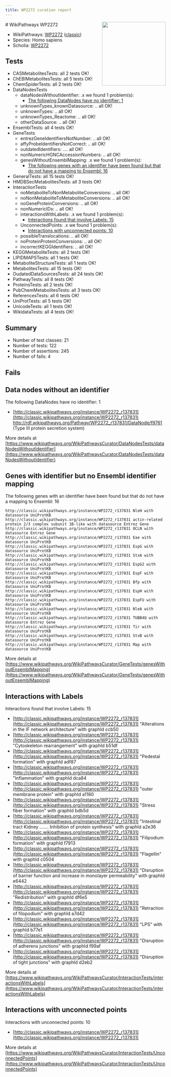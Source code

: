```yaml
---
title: WP2272 curation report
---
```


<img style="float: right; width: 200px" src="https://upload.wikimedia.org/wikipedia/commons/thumb/8/83/Wplogo_with_text_500.png/640px-Wplogo_with_text_500.png" />
# WikiPathways WP2272

* WikiPathways: [WP2272](https://wikipathways.org/pathways/WP2272) ([classic](https://classic.wikipathways.org/instance/WP2272))
* Species: Homo sapiens
* Scholia: [WP2272](https://scholia.toolforge.org/wikipathways/WP2272)
## Tests
* CASMetabolitesTests: all 2 tests OK!
* ChEBIMetabolitesTests: all 5 tests OK!
* ChemSpiderTests: all 2 tests OK!
* DataNodesTests
    * dataNodesWithoutIdentifier: .x we found 1 problem(s):
        * [The following DataNodes have no identifier: 1](#d2d32fa0)
    * unknownTypes_knownDatasource: .. all OK!
    * unknownTypes: .. all OK!
    * unknownTypes_Reactome: .. all OK!
    * otherDataSource: .. all OK!
* EnsemblTests: all 4 tests OK!
* GeneTests
    * entrezGeneIdentifiersNotNumber: .. all OK!
    * affyProbeIdentifiersNotCorrect: .. all OK!
    * outdatedIdentifiers: .... all OK!
    * nonNumericHGNCAccessionNumbers: .. all OK!
    * genesWithoutEnsemblMapping: .x we found 1 problem(s):
        * [The following genes with an identifier have been found but that do not have a mapping to Ensembl: 16](#c4e54313)
* GeneralTests: all 15 tests OK!
* HMDBSecMetabolitesTests: all 3 tests OK!
* InteractionTests
    * noMetaboliteToNonMetaboliteConversions: .. all OK!
    * noNonMetaboliteToMetaboliteConversions: .. all OK!
    * noGeneProteinConversions: .. all OK!
    * nonNumericIDs: .. all OK!
    * interactionsWithLabels: .x we found 1 problem(s):
        * [Interactions found that involve Labels: 15](#fe97a8bd)
    * UnconnectedPoints: .x we found 1 problem(s):
        * [Interactions with unconnected points: 10](#7f1d4077)
    * possibleTranslocations: .. all OK!
    * noProteinProteinConversions: .. all OK!
    * incorrectKEGGIdentifiers: .. all OK!
* KEGGMetaboliteTests: all 2 tests OK!
* LIPIDMAPSTests: all 1 tests OK!
* MetaboliteStructureTests: all 1 tests OK!
* MetabolitesTests: all 15 tests OK!
* OudatedDataSourcesTests: all 24 tests OK!
* PathwayTests: all 8 tests OK!
* ProteinsTests: all 2 tests OK!
* PubChemMetabolitesTests: all 3 tests OK!
* ReferencesTests: all 6 tests OK!
* UniProtTests: all 5 tests OK!
* UnicodeTests: all 1 tests OK!
* WikidataTests: all 4 tests OK!


## Summary

* Number of test classes: 21
* Number of tests: 122
* Number of assertions: 245
* Number of fails: 4

## Fails

<a name="d2d32fa0" />

## Data nodes without an identifier

The following DataNodes have no identifier: 1

* [http://classic.wikipathways.org/instance/WP2272_r137831](http://classic.wikipathways.org/instance/WP2272_r137831) http://rdf.wikipathways.org/Pathway/WP2272_r137831/DataNode/f9761 (Type III protein
secretion system)


More details at [https://www.wikipathways.org/WikiPathwaysCurator/DataNodesTests/dataNodesWithoutIdentifier](https://www.wikipathways.org/WikiPathwaysCurator/DataNodesTests/dataNodesWithoutIdentifier)

<a name="c4e54313" />

## Genes with identifier but no Ensembl identifier mapping

The following genes with an identifier have been found but that do not have a mapping to Ensembl: 16
```
http://classic.wikipathways.org/instance/WP2272_r137831 NleH with datasource UniProtKB
http://classic.wikipathways.org/instance/WP2272_r137831 actin-related protein 2/3 complex subunit 1B-like with datasource Entrez Gene
http://classic.wikipathways.org/instance/WP2272_r137831 OCLN with datasource Entrez Gene
http://classic.wikipathways.org/instance/WP2272_r137831 Eae with datasource UniProtKB
http://classic.wikipathways.org/instance/WP2272_r137831 EspG with datasource UniProtKB
http://classic.wikipathways.org/instance/WP2272_r137831 StxA with datasource UniProtKB
http://classic.wikipathways.org/instance/WP2272_r137831 EspG2 with datasource UniProtKB
http://classic.wikipathways.org/instance/WP2272_r137831 EspF with datasource UniProtKB
http://classic.wikipathways.org/instance/WP2272_r137831 Bfp with datasource UniProtKB
http://classic.wikipathways.org/instance/WP2272_r137831 EspH with datasource UniProtKB
http://classic.wikipathways.org/instance/WP2272_r137831 EspFU with datasource UniProtKB
http://classic.wikipathways.org/instance/WP2272_r137831 NleA with datasource UniProtKB
http://classic.wikipathways.org/instance/WP2272_r137831 TUBB4Q with datasource Entrez Gene
http://classic.wikipathways.org/instance/WP2272_r137831 Tir with datasource UniProtKB
http://classic.wikipathways.org/instance/WP2272_r137831 StxB with datasource UniProtKB
http://classic.wikipathways.org/instance/WP2272_r137831 Map with datasource UniProtKB
```

More details at [https://www.wikipathways.org/WikiPathwaysCurator/GeneTests/genesWithoutEnsemblMapping](https://www.wikipathways.org/WikiPathwaysCurator/GeneTests/genesWithoutEnsemblMapping)

<a name="fe97a8bd" />

## Interactions with Labels

Interactions found that involve Labels: 15

* [http://classic.wikipathways.org/instance/WP2272_r137831](http://classic.wikipathways.org/instance/WP2272_r137831) "Alterations in the
IF network architecture" with graphId ccb50
* [http://classic.wikipathways.org/instance/WP2272_r137831](http://classic.wikipathways.org/instance/WP2272_r137831) "Cytoskeleton
rearrangement" with graphId b51df
* [http://classic.wikipathways.org/instance/WP2272_r137831](http://classic.wikipathways.org/instance/WP2272_r137831) "Pedestal formation" with graphId adf87
* [http://classic.wikipathways.org/instance/WP2272_r137831](http://classic.wikipathways.org/instance/WP2272_r137831) "Inflammation" with graphId dca84
* [http://classic.wikipathways.org/instance/WP2272_r137831](http://classic.wikipathways.org/instance/WP2272_r137831) "outer membrane protein" with graphId a1180
* [http://classic.wikipathways.org/instance/WP2272_r137831](http://classic.wikipathways.org/instance/WP2272_r137831) "Stress fiber formation" with graphId bdb5d
* [http://classic.wikipathways.org/instance/WP2272_r137831](http://classic.wikipathways.org/instance/WP2272_r137831) "Intestinal tract
Kidney .......
Inhibition of protein synthesis" with graphId a2e36
* [http://classic.wikipathways.org/instance/WP2272_r137831](http://classic.wikipathways.org/instance/WP2272_r137831) "Filipodium formation" with graphId f7913
* [http://classic.wikipathways.org/instance/WP2272_r137831](http://classic.wikipathways.org/instance/WP2272_r137831) "Flagellin" with graphId c0504
* [http://classic.wikipathways.org/instance/WP2272_r137831](http://classic.wikipathways.org/instance/WP2272_r137831) "Disruption of barrier
function and increase in
monolayer permeability" with graphId e6442
* [http://classic.wikipathways.org/instance/WP2272_r137831](http://classic.wikipathways.org/instance/WP2272_r137831) "Redistribution" with graphId df6e5
* [http://classic.wikipathways.org/instance/WP2272_r137831](http://classic.wikipathways.org/instance/WP2272_r137831) "Retraction of filopodium" with graphId a7d42
* [http://classic.wikipathways.org/instance/WP2272_r137831](http://classic.wikipathways.org/instance/WP2272_r137831) "LPS" with graphId b77e1
* [http://classic.wikipathways.org/instance/WP2272_r137831](http://classic.wikipathways.org/instance/WP2272_r137831) "Disruption of adherens junctions" with graphId f99af
* [http://classic.wikipathways.org/instance/WP2272_r137831](http://classic.wikipathways.org/instance/WP2272_r137831) "Disruption of tight junctions" with graphId d2eb2


More details at [https://www.wikipathways.org/WikiPathwaysCurator/InteractionTests/interactionsWithLabels](https://www.wikipathways.org/WikiPathwaysCurator/InteractionTests/interactionsWithLabels)

<a name="7f1d4077" />

## Interactions with unconnected points

Interactions with unconnected points: 10

* [http://classic.wikipathways.org/instance/WP2272_r137831](http://classic.wikipathways.org/instance/WP2272_r137831)


More details at [https://www.wikipathways.org/WikiPathwaysCurator/InteractionTests/UnconnectedPoints](https://www.wikipathways.org/WikiPathwaysCurator/InteractionTests/UnconnectedPoints)

